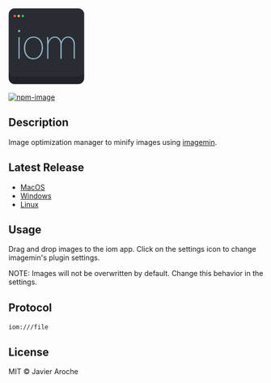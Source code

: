 <img src="/icon/iom.png" width="150" height="150">

[![npm-image](https://img.shields.io/badge/iom-v0.0.4-09bc00.svg)](https://github.com/JavierAroche/iom)

## Description
Image optimization manager to minify images using [imagemin](https://github.com/imagemin/imagemin).

## Latest Release
* [MacOS](https://raw.githubusercontent.com/JavierAroche/iom/master/releases/darwin/v0.0.4/iom_v0.0.4.zip)
* [Windows](https://raw.githubusercontent.com/JavierAroche/iom/master/releases/win32/v0.0.4/iom_v0.0.4.zip)
* [Linux](https://raw.githubusercontent.com/JavierAroche/iom/master/releases/linux/v0.0.4/iom_v0.0.4.zip)

## Usage
Drag and drop images to the iom app. Click on the settings icon to change imagemin's plugin settings.

NOTE: Images will not be overwritten by default. Change this behavior in the settings.

## Protocol
```
iom:///file
```




## License
MIT © Javier Aroche

